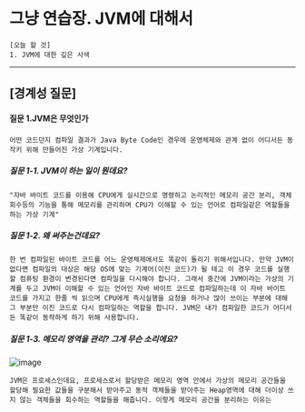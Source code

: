 # 그냥 연습장. JVM에 대해서

```
[오늘 할 것]
1. JVM에 대한 깊은 사색
```

-----

## [경계성 질문]

#### 질문 1.JVM은 무엇인가
```
어떤 코드던지 컴파일 결과가 Java Byte Code인 경우에 운영체제와 관계 없이 어디서든 동작키 위해 만들어진 가상 기계입니다.
```

##### 질문 1-1. JVM이 하는 일이 뭔데요?
```
"자바 바이트 코드를 이용해 CPU에게 실시간으로 명령하고 논리적인 메모리 공간 분리, 객체 회수등의 기능을 통해 메모리를 관리하며 CPU가 이해할 수 있는 언어로 컴파일같은 역할들을 하는 가상 기계"
```

##### 질문 1-2. 왜 써주는건데요?
```
한 번 컴파일된 바이트 코드를 어느 운영체제에서도 똑같이 돌리기 위해서입니다. 만약 JVM이 없다면 컴파일의 대상은 해당 OS에 맞는 기계어(이진 코드)가 될 테고 이 경우 코드를 실행할 컴퓨팅 환경이 변경된다면 컴파일을 다시해야 합니다. 그래서 중간에 JVM이라는 가상의 기계를 두고 JVM이 이해할 수 있는 언어인 자바 바이트 코드로 컴파일하는데 이 자바 바이트 코드를 가지고 한줄 씩 읽으며 CPU에게 즉시실행을 요청을 하거나 많이 쓰이는 부분에 대해 그 부분만 이진 코드로 다시 컴파일하는 역할을 합니다. JVM은 내가 컴파일한 코드가 어디서든 똑같이 동작하게 하기 위해 사용합니다.
```

##### 질문 1-3. 메모리 영역을 관리? 그게 무슨 소리에요?
![image](https://github.com/chanHyeoks-kingdom/f-lab-history/assets/68278903/37f9b4d8-2229-4272-806e-c487167950ea)

```
JVM은 프로세스인데요, 프로세스로서 할당받은 메모리 영역 안에서 가상의 메모리 공간들을 할당해 필요한 값들을 구분해서 받아주고 동적 객체들을 받아주는 Heap영역에 대해 더이상 쓰지 않는 객체들을 회수하는 역할들을 해줍니다. 이렇게 메모리 공간을 분리하는 이유는 
```
